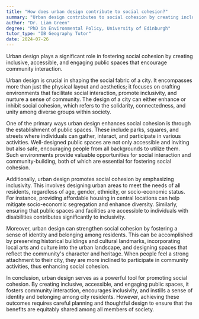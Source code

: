 ```yaml
---
title: "How does urban design contribute to social cohesion?"
summary: "Urban design contributes to social cohesion by creating inclusive, accessible, and engaging public spaces that foster community interaction."
author: "Dr. Liam Green"
degree: "PhD in Environmental Policy, University of Edinburgh"
tutor_type: "IB Geography Tutor"
date: 2024-07-26
---
```


Urban design plays a significant role in fostering social cohesion by creating inclusive, accessible, and engaging public spaces that encourage community interaction.

Urban design is crucial in shaping the social fabric of a city. It encompasses more than just the physical layout and aesthetics; it focuses on crafting environments that facilitate social interaction, promote inclusivity, and nurture a sense of community. The design of a city can either enhance or inhibit social cohesion, which refers to the solidarity, connectedness, and unity among diverse groups within society.

One of the primary ways urban design enhances social cohesion is through the establishment of public spaces. These include parks, squares, and streets where individuals can gather, interact, and participate in various activities. Well-designed public spaces are not only accessible and inviting but also safe, encouraging people from all backgrounds to utilize them. Such environments provide valuable opportunities for social interaction and community-building, both of which are essential for fostering social cohesion.

Additionally, urban design promotes social cohesion by emphasizing inclusivity. This involves designing urban areas to meet the needs of all residents, regardless of age, gender, ethnicity, or socio-economic status. For instance, providing affordable housing in central locations can help mitigate socio-economic segregation and enhance diversity. Similarly, ensuring that public spaces and facilities are accessible to individuals with disabilities contributes significantly to inclusivity.

Moreover, urban design can strengthen social cohesion by fostering a sense of identity and belonging among residents. This can be accomplished by preserving historical buildings and cultural landmarks, incorporating local arts and culture into the urban landscape, and designing spaces that reflect the community's character and heritage. When people feel a strong attachment to their city, they are more inclined to participate in community activities, thus enhancing social cohesion.

In conclusion, urban design serves as a powerful tool for promoting social cohesion. By creating inclusive, accessible, and engaging public spaces, it fosters community interaction, encourages inclusivity, and instills a sense of identity and belonging among city residents. However, achieving these outcomes requires careful planning and thoughtful design to ensure that the benefits are equitably shared among all members of society.
    